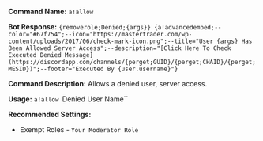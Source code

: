 **Command Name:**
`a!allow`

**Bot Response:**
```{removerole;Denied;{args}} {a!advancedembed;--color="#67f754";--icon="https://mastertrader.com/wp-content/uploads/2017/06/check-mark-icon.png";--title="User {args} Has Been Allowed Server Access";--description="[Click Here To Check Executed Denied Message](https://discordapp.com/channels/{perget;GUID}/{perget;CHAID}/{perget;MESID})";--footer="Executed By {user.username}"}```

**Command Description:**
Allows a denied user, server access.

**Usage:**
`a!allow `Denied User Name``

**Recommended Settings:**
* Exempt Roles - `Your Moderator Role`
